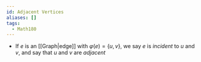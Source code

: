 ```yaml
---
id: Adjacent Vertices
aliases: []
tags:
  - Math180
---
```


- If $e$ is an [[Graph|edge]] with $\varphi(e) = \left\{u, v\right\}$, we say
  $e$ is _incident_ to $u$ and $v$, and say that $u$ and $v$ are _adjacent_

